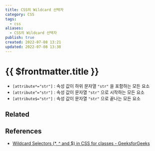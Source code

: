 ```yaml
---
title: CSS의 Wildcard 선택자
category: CSS
tags:
  - css
aliases:
  - CSS의 Wildcard 선택자
publish: true
created: 2022-07-08 13:21
updated: 2022-07-08 13:38
---
```


# {{ $frontmatter.title }}

- `[attribute*="str"]` : 속성 값이 하위 문자열 `"str"` 을 포함하는 모든 요소
- `[attribute^="str"]` : 속성 값이 문자열 `"str"` 으로 시작하는 모든 요소
- `[attribute$="str"]` : 속성 값이 문자열 `"str"` 으로 끝나는 모든 요소

## Related

## References

- [Wildcard Selectors (\*, ^ and $) in CSS for classes - GeeksforGeeks](https://www.geeksforgeeks.org/wildcard-selectors-and-in-css-for-classes/)
